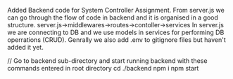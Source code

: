 Added Backend code for System Controller Assignment.
From server.js we can go through the flow of code in backend and it is organised in a good structure.
server.js->middlewares->routes->contoller->services
In server.js we are connecting to DB and we use models in services for performing DB operrations (CRUD).
Genrally we also add .env to gitignore files but haven't added it yet.


// Go to backend sub-directory and start running backend with these commands entered in root directory 
cd ./backend
npm i
npm start
